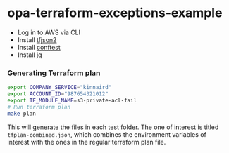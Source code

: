 # opa-terraform-exceptions-example

* Log in to AWS via CLI
* Install [tfjson2](https://github.com/justinm/tfjson2)
* Install [conftest](https://github.com/instrumenta/conftest)
* Install jq

### Generating Terraform plan

```bash
export COMPANY_SERVICE="kinnaird"
export ACCOUNT_ID="987654321012"
export TF_MODULE_NAME=s3-private-acl-fail
# Run terraform plan
make plan
```

This will generate the files in each test folder. The one of interest is titled `tfplan-combined.json`, which combines the environment variables of interest with the ones in the regular terraform plan file.


### 
